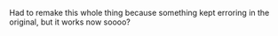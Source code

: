 Had to remake this whole thing because something kept erroring in the original, but it works now soooo? 